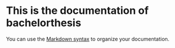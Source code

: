# This is the documentation of bachelorthesis

You can use the [Markdown syntax](https://www.markdownguide.org/basic-syntax/)  to organize your documentation.
